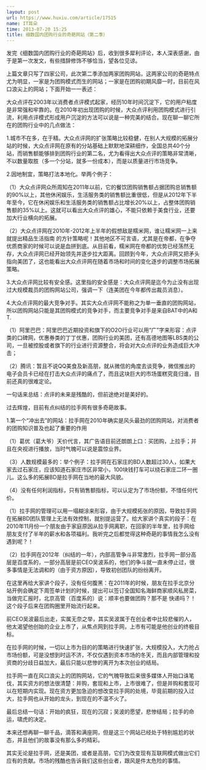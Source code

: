 ```yaml
---
layout: post
url: https://www.huxiu.com/article/17515
name: IT耳朵
time: 2013-07-20 15:25
title: 细数国内团购行业的奇葩网站（第二季）
---
```

发完《细数国内团购行业的奇葩网站》后，收到很多犀利评论，本人深表感谢，由于是第一次发文，有些措辞修饰不够恰当，望各位见谅。

上篇文章只写了四家公司，此次第二季添加两家团购网站，这两家公司的奇葩特点尤为明显，一家是为团购模式而生的网站；一家是在团购初期风靡一时，目前在风口浪尖上的网站；下面开始一一表述：

大众点评在2003年以消费者点评模式起家，经历10年时间沉淀下，它的用户粘度是非常强和牢靠的。在2010年初出现团购的时候，大众点评利用团购模式进行引流，利用点评模式形成用户沉淀的方法可以说是一种完美的结合。现在聊一聊它所在的团购行业中的几点做法：

1.城市不在多，在于精。大众点评网的扩张策略比较稳健，在别人大规模的拓展分站的时候，大众点评网在原有的分站基础上默默地深耕细作，全国总共40个分站，而销售额能够排到团购行业的第二名，尤为看得出大众点评的策略非常清晰，不以数量取胜（多一个分站，就多一份成本），而是以质量进行市场竞争。

2.因地制宜，策略打法本地化。举两个例子：

（1）大众点评网众所周知在2011年以前，它的餐饮团购销售额占据团购总销售额的90%以上，其他休闲娱乐，生活服务类的销售额比重很低，但是从2012年下半年至今，它在休闲娱乐和生活服务类的销售额占比增长20%以上，占整体团购销售额的35%以上。这就可以看出大众点评的雄心，不能只依赖于美食行业，还要加大行业横向的拓展。

（2）大众点评网在2010年-2012年上半年的假想敌是糯米网，谁让糯米网一上来就提出精品生活指南 的方针策略呢！其他地区不可言语，尤其是在帝都，在争夺优质商家的时候可以说是血拼到底。从目前看，糯米网在帝都的优势已经荡然无存，大众点评网已经开始领先并逐步拉大距离。回顾到今年，大众点评网又把矛头指向美团了，这也能看出大众点评网在随着市场和时间的变化逐步的调整市场拓展策略。

3.大众点评网比较有安全感。这里指的安全感是：大众点评网是迄今为止没有出现过大规模裁员的团购网站公司，强调一下（连美团在今年都传出裁员消息）。

4.大众点评网的最大竞争对手。其实大众点评网不能称之为单一垂直的团购网站，所以团购网站只能是其团购模式的竞争对手，而主要竞争对手是来自BAT中的A和T.

（1）阿里巴巴：阿里巴巴近期投资和旗下的O2O行业可以用“广”字来形容：点评类的口碑网，优惠券类的丁丁优惠，团购行业的美团，还有高德地图等LBS类的公司，一旦被控股或者旗下的行业进行资源整合，将会对大众点评的业务造成巨大冲击；

（2）腾讯：暂且不说QQ美食及新高朋，就从微信的角度去谈竞争，微信推出的电子会员卡已经在打击大众点评的痛点了，而且这块巨大的市场蛋糕究竟归谁，目前还真的很难定论。

一句话来总结：点评的未来是残酷的，但前途绝对是美好的。

过去辉煌，目前有点纠结的拉手网有很多奇葩故事。

1.第一个“冲出去”的网站：拉手网在2010年确实是风头最劲的团购网站，对消费者的团购知识普及也起了重要的作用

（1）葛优（葛大爷）天价代言，其广告语目前还朗朗上口：买团购，上拉手；并且在央视进行播放，当时气魄可以说是震惊业界。

（3）人数规模最多的：举个例子：拉手网在石家庄的BD人数超过30人，如果大家去过石家庄，应该知道石家庄市区非常小，100块钱打车可以绕石家庄二环一圈儿。这么多的拓展BD是拉手网在当地的最大风貌。

（4）没有任何利润指标，只有销售额指标，可以认定为了市场份额，不惜任何代价。

（1）拉手网的管理可以用一塌糊涂来形容，由于大规模拓张的原因，导致拉手网在拓展BD团队管理上无法有效控制，就别提运营了。给大家讲个真实的段子：在2010年11月份一个朋友由于家庭原因从拉手网离职，在回家的半年里，拉手网给朋友支付了半年的薪水和各项福利。我听完之后都觉得这种奇葩的事情我怎么没有遇到呢？！

（2）拉手网在2012年（纠结的一年），内部高管争斗非常激烈，拉手网一部分高层是百度系的，一部分高层是前CEO吴波系的，他们的争斗就一直未停止过，很多事情是无法调和的（由于资方原因），导致初创团队的纷纷离开。

在这里再给大家讲个段子，没有任何腹黑：在2011年的时候，朋友在拉手北京分站开例会确定下周签单计划的时候，提出可以签订全国知名海鲜商家顺风私房菜，当做完汇报时，北京高管（百度系的）说：顺丰也要做团购？那不是 快递吗？！这个段子后来在团购圈里开始流行起来。

前CEO吴波最后出走，实属无奈之举，其实吴波属于在创业者中比较悲催的人，他太渴望他创始的企业上市了，从焦点网到拉手网，上市有可能是他创业的终极目标。

在拉手网的时候，一切以上市为目的的策略进行快速扩张，大规模投入，大力抢占市场份额，可是没想到时运不济，不仅仅遇到资本市场的冬天，而且内部管理和投资商的分歧日益加大，最后只能以悲惨的离开为本次创业的结局。

拉手网一直在风口浪尖上的团购网站，它的气魄导致后来很多媒体人开始口诛笔伐，其实资方的想法很清楚：并购，套现和上市，上市很难了，但是并购和套现可以在短期内实现。现在资方更加急迫的想改变拉手网的处境，毕竟前期的投入过大，拉手网也从开始的龙头，到现在的不温不火了。

最后总结一句话：开始的疯狂，现在的沉寂；吴波的愿望，悲惨结局；拉手的命运，啸虎的决定。

本来还想再聊一聊千品，滴答和满座网，但是这三个网站已经处于特别尴尬的状态，并且他们的故事没有那么多的精彩。

其实无论是拉手网，还是美团，或者是高朋，它们为改变现有互联网模式做出它们应有的贡献。市场的残酷也告诉我们这些创业者，跟风是件太危险的事情。

